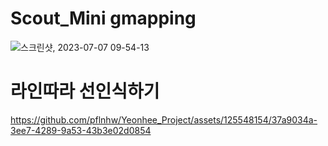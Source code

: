 # Scout_Mini gmapping
![스크린샷, 2023-07-07 09-54-13](https://github.com/pflnhw/Yeonhee_Project/assets/129159977/c6815874-e191-4bcf-a47e-faeeca3034e6)

# 라인따라 선인식하기
https://github.com/pflnhw/Yeonhee_Project/assets/125548154/37a9034a-3ee7-4289-9a53-43b3e02d0854

